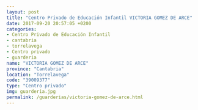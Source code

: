 ```yaml
---
layout: post
title: "Centro Privado de Educación Infantil VICTORIA GOMEZ DE ARCE"
date: 2017-09-20 20:57:05 +0200
categories:
- Centro Privado de Educación Infantil
- cantabria
- torrelavega
- Centro privado
- guarderia
name: "VICTORIA GOMEZ DE ARCE"
province: "Cantabria"
location: "Torrelavega"
code: "39009377"
type: "Centro privado"
img: guarderia.jpg
permalink: /guarderias/victoria-gomez-de-arce.html
---
```

